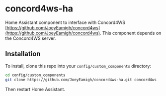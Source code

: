 # concord4ws-ha

Home Assistant component to interface with Concord4WS [https://github.com/JoeyEamigh/concord4ws](https://github.com/JoeyEamigh/concord4ws). This component depends on the Concord4WS server.

## Installation

To install, clone this repo into your `config/custom_components` directory:

```bash
cd config/custom_components
git clone https://github.com/JoeyEamigh/concord4ws-ha.git concord4ws
```

Then restart Home Assistant.
